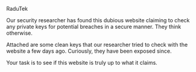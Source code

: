 RaduTek

Our security researcher has found this dubious website claiming to check any private keys for potential breaches in a secure manner. They think otherwise.

Attached are some clean keys that our researcher tried to check with the website a few days ago. Curiously, they have been exposed since.

Your task is to see if this website is truly up to what it claims.
